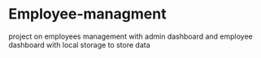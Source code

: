 # Employee-managment
project on employees management with admin dashboard and employee dashboard with local storage to store data

